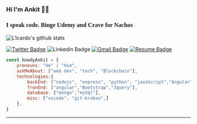 ### Hi I'm Ankit 👋🧔

<style>

</style>

<h3 style="font-family: 'Bebas Neue';">I speak code. Binge Udemy and Crave for Nachos</h3>

<!--
**howdyAnkit/howdyAnkit** is a ✨ _special_ ✨ repository because its `README.md` (this file) appears on your GitHub profile.



Here are some ideas to get you started:

- 🔭 I’m currently working on ...
- 🌱 I’m currently learning ...
- 👯 I’m looking to collaborate on ...
- 🤔 I’m looking for help with ...
- 💬 Ask me about ...
- 📫 How to reach me: ...
- 😄 Pronouns: ...
- ⚡ Fun fact: ...
-->

![L1cardo's github stats](https://github-readme-stats.vercel.app/api?username=howdyAnkit&show_icons=true)



[![Twitter Badge](https://img.shields.io/badge/-howdy_ankit-1ca0f1?style=flat-square&logo=twitter&logoColor=white&link=https://twitter.com/howdy_ankit)](https://twitter.com/howdy_ankit) 
![Linkedin Badge](https://img.shields.io/badge/Ankitpal-blue?style=flat-square&logo=Linkedin&logoColor=white&link=https://www.linkedin.com/in/ankit-pal-632a72109/)
[![Gmail Badge](https://img.shields.io/badge/-palankit35@gmail.com-c14438?style=flat-square&logo=Gmail&logoColor=white&link=mailto:palankit35@gmail.com)](mailto:palankit35@gmail.com)
[![Resume Badge](https://img.shields.io/badge/Resume-blue?style=flat-square&logo=google-drive&logoColor=white&link=https://drive.google.com/file/d/1TviSOpMRnrPVNr-nz6d3UHiL_rEXT708/view?usp=sharing)](https://drive.google.com/file/d/1TviSOpMRnrPVNr-nz6d3UHiL_rEXT708/view?usp=sharing)


```javascript
const howdyAnkit = {
    pronouns: "He" | "Him",
    askMeAbout: ["web dev", "tech", "Blockchain"],
    technologies:{
        backEnd: ["nodejs", "express", "python", "javaScript","Angular"],
        fronEnd: ["angular","Bootstrap","Jquery"],
        database: ["mongo","mySql"],
        misc: ["vscode", "git-kraken",]
    },
}
```

---

<!-- <button class="button-save large" >Big Fat Button</button><button class="button-save large">Big Fat Button</button> -->

